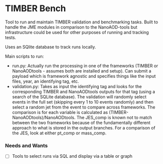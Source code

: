 # TIMBER Bench

Tool to run and maintain TIMBER validation and benchmarking tasks. Built to handle the JME modules in comparison to the NanoAOD-tools but infrastructure could be used for other purposes of running and tracking tests.

Uses an SQlite database to track runs locally.

Main scripts to run:
- run.py: Actually run the processing in one of the frameworks (TIMBER or NanoAODtools - assumes both are installed and setup). Can submit a payload which is framework agnostic and specifies things like the input files, year, an identifying tag, etc.
- validation.py: Takes as input the identifying tag and looks for the corresponding TIMBER and NanoAODtools outputs for that tag (using a search of the SQLite database). The validation will randomly select events in the full set (skipping every 1 to 10 events randomly) and then select a random jet from the event to compare across frameworks. The comparison is for each variable is calculated as (TIMBER-NanoAODtools)/NanoAODtools. The JES_comp is known not to match between the two frameworks because of the fundamentally different approach to what is stored in the output branches. For a comparison of the JES, look at either pt_comp or mass_comp.

### Needs and Wants
- [ ] Tools to select runs via SQL and display via a table or graph
